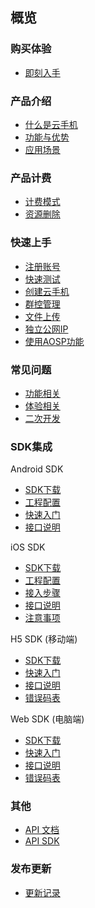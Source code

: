 ## 概览

### 购买体验
   * [即刻入手](https://console.ucloud.cn/uphone-retail/uphone/create)
   
### 产品介绍   <!-- 以下是参考的目录模版，旨在建议产品文档应该包含的内容模块。实际章节划分可根据实际内容进行调整 -->
   * [什么是云手机](/uphone/_whatUphone.md)
   * [功能与优势](/uphone/_function.md)
   * [应用场景](/uphone/_application.md)

### 产品计费
   * [计费模式](/uphone/price-uphone.md#计费模式)
   * [资源删除](/uphone/price.md#资源删除)
 
### 快速上手
  * [注册账号](/uphone/guide.md#注册账号)
  * [快速测试](/uphone/guide.md#快速测试)
  * [创建云手机](/uphone/guide.md#创建云手机)
  * [群控管理](/uphone/guide.md#群控管理)
  * [文件上传](/uphone/guide.md#文件上传)
  * [独立公网IP](/uphone/guide.md#独立公网IP)
  * [使用AOSP功能](/uphone/_sysapplication.md)
 
### 常见问题
   * [功能相关](/uphone/FAQ.md#功能相关)
   * [体验相关](/uphone/FAQ.md#体验相关)
   * [二次开发](/uphone/FAQ.md#二次开发)

### SDK集成
Android SDK
  * [SDK下载](/uphone/sdk.md#SDK下载)
  * [工程配置](/uphone/sdk.md#工程配置)
  * [快速入门](/uphone/sdk.md#快速入门)
  * [接口说明](/uphone/sdk.md#接口说明)
  
iOS SDK
  * [SDK下载](/uphone/ios_sdk.md#SDK下载)
  * [工程配置](/uphone/ios_sdk.md#工程配置)
  * [接入步骤](/uphone/ios_sdk.md#接入步骤)
  * [接口说明](/uphone/ios_sdk.md#接口说明)
  * [注意事项](/uphone/ios_sdk.md#注意事项)

H5 SDK (移动端)
  * [SDK下载](/uphone/h5-sdk.md#SDK下载)
  * [快速入门](/uphone/h5-sdk.md#快速入门)
  * [接口说明](/uphone/h5-sdk.md#接口说明)
  * [错误码表](/uphone/h5-sdk.md#常见错误码)
 
Web SDK (电脑端)
  * [SDK下载](/uphone/web-sdk.md#SDK下载)
  * [快速入门](/uphone/web-sdk.md#快速入门)
  * [接口说明](/uphone/web-sdk.md#接口说明)
  * [错误码表](/uphone/web-sdk.md#常见错误码)
 ### 其他
  * [API 文档](https://docs.ucloud.cn/api/uphone-api/README)
  * [API SDK](https://docs.ucloud.cn/tools)
### 发布更新
  * [更新记录](/uphone/changelog.md)
